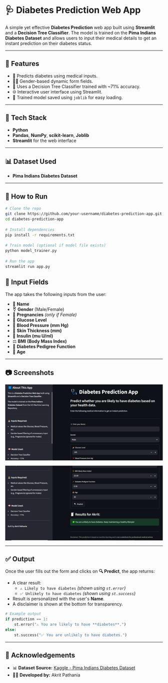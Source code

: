 # 🩺 Diabetes Prediction Web App

A simple yet effective **Diabetes Prediction** web app built using **Streamlit** and a **Decision Tree Classifier**. The model is trained on the **Pima Indians Diabetes Dataset** and allows users to input their medical details to get an instant prediction on their diabetes status.

---

## 📌 Features

- 🎯 Predicts diabetes using medical inputs.
- 👨‍⚕️ Gender-based dynamic form fields.
- 🧠 Uses a Decision Tree Classifier trained with ~71% accuracy.
- 🌐 Interactive user interface using Streamlit.
- 💾 Trained model saved using `joblib` for easy loading.

---

## 🧪 Tech Stack

- **Python**
- **Pandas**, **NumPy**, **scikit-learn**, **Joblib**
- **Streamlit** for the web interface

---

## 📊 Dataset Used

- **Pima Indians Diabetes Dataset**

---

## 🚀 How to Run

```bash
# Clone the repo
git clone https://github.com/your-username/diabetes-prediction-app.git
cd diabetes-prediction-app

# Install dependencies
pip install -r requirements.txt

# Train model (optional if model file exists)
python model_trainer.py

# Run the app
streamlit run app.py
```
## 📝 Input Fields

The app takes the following inputs from the user:

- 👤 **Name**
- ⚧️ **Gender** (Male/Female)
- 🤰 **Pregnancies** *(only if Female)*
- 🍬 **Glucose Level**
- 💓 **Blood Pressure (mm Hg)**
- 💉 **Skin Thickness (mm)**
- 🧪 **Insulin (mu U/ml)**
- ⚖️ **BMI (Body Mass Index)**
- 🧬 **Diabetes Pedigree Function**
- 🎂 **Age**

---

## 📷 Screenshots

![Home Screenshot](image/p1.png)

![Result Screenshot](image/p2.png)

---

## ✅ Output

Once the user fills out the form and clicks on **🔍 Predict**, the app returns:

- A clear result:  
  - `⚠️ Likely to have diabetes` *(shown using `st.error`)*  
  - `✅ Unlikely to have diabetes` *(shown using `st.success`)*
- Result is personalized with the user's **Name**.
- A disclaimer is shown at the bottom for transparency.

```python
# Example output
if prediction == 1:
    st.error("⚠️ You are likely to have **diabetes**.")
else:
    st.success("✅ You are unlikely to have diabetes.")
```
---

## 🙌 Acknowledgements

- 📊 **Dataset Source:** [Kaggle - Pima Indians Diabetes Dataset](https://www.kaggle.com/uciml/pima-indians-diabetes-database)  
- 👨‍💻 **Developed by:** Akrit Pathania

